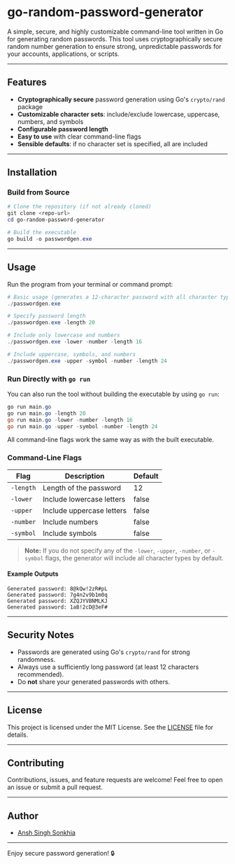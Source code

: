 
# go-random-password-generator

A simple, secure, and highly customizable command-line tool written in Go for generating random passwords. This tool uses cryptographically secure random number generation to ensure strong, unpredictable passwords for your accounts, applications, or scripts.

---

## Features

- **Cryptographically secure** password generation using Go's `crypto/rand` package
- **Customizable character sets**: include/exclude lowercase, uppercase, numbers, and symbols
- **Configurable password length**
- **Easy to use** with clear command-line flags
- **Sensible defaults**: if no character set is specified, all are included

---

## Installation

<!-- ### Prerequisites
- [Go](https://golang.org/dl/) 1.13 or higher installed -->

### Build from Source

```powershell
# Clone the repository (if not already cloned)
git clone <repo-url>
cd go-random-password-generator

# Build the executable
go build -o passwordgen.exe
```

---

## Usage

Run the program from your terminal or command prompt:

```powershell
# Basic usage (generates a 12-character password with all character types)
./passwordgen.exe

# Specify password length
./passwordgen.exe -length 20

# Include only lowercase and numbers
./passwordgen.exe -lower -number -length 16

# Include uppercase, symbols, and numbers
./passwordgen.exe -upper -symbol -number -length 24
```

### Run Directly with `go run`

You can also run the tool without building the executable by using `go run`:

```powershell
go run main.go
go run main.go -length 20
go run main.go -lower -number -length 16
go run main.go -upper -symbol -number -length 24
```

All command-line flags work the same way as with the built executable.

### Command-Line Flags

| Flag      | Description                        | Default |
|-----------|------------------------------------|---------|
| `-length` | Length of the password             | 12      |
| `-lower`  | Include lowercase letters          | false   |
| `-upper`  | Include uppercase letters          | false   |
| `-number` | Include numbers                    | false   |
| `-symbol` | Include symbols                    | false   |

> **Note:** If you do not specify any of the `-lower`, `-upper`, `-number`, or `-symbol` flags, the generator will include all character types by default.

#### Example Outputs

```
Generated password: 8@kQw!2zR#pL
Generated password: 7g4n2v9b1m0q
Generated password: XZQJYVBNMLKJ
Generated password: 1aB!2cD@3eF#
```

---

## Security Notes
- Passwords are generated using Go's `crypto/rand` for strong randomness.
- Always use a sufficiently long password (at least 12 characters recommended).
- Do **not** share your generated passwords with others.

---

## License

This project is licensed under the MIT License. See the [LICENSE](LICENSE) file for details.

---

## Contributing

Contributions, issues, and feature requests are welcome! Feel free to open an issue or submit a pull request.

---

## Author

- [Ansh Singh Sonkhia](https://github.com/AnshSinghSonkhia)

---

Enjoy secure password generation! 🔒